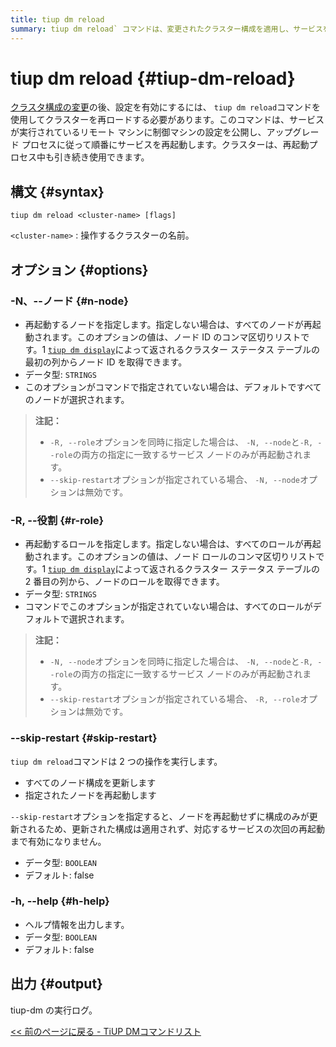 ```yaml
---
title: tiup dm reload
summary: tiup dm reload` コマンドは、変更されたクラスター構成を適用し、サービスを再起動するために使用されます。再起動するノードとロールを指定したり、再起動プロセスをスキップしたりできます。このコマンドには、ヘルプ情報を出力するオプションも用意されており、tiup-dm の実行ログを出力します。
---
```


# tiup dm reload {#tiup-dm-reload}

[クラスタ構成の変更](/tiup/tiup-component-dm-edit-config.md)の後、設定を有効にするには、 `tiup dm reload`コマンドを使用してクラスターを再ロードする必要があります。このコマンドは、サービスが実行されているリモート マシンに制御マシンの設定を公開し、アップグレード プロセスに従って順番にサービスを再起動します。クラスターは、再起動プロセス中も引き続き使用できます。

## 構文 {#syntax}

```shell
tiup dm reload <cluster-name> [flags]
```

`<cluster-name>` : 操作するクラスターの名前。

## オプション {#options}

### -N、--ノード {#n-node}

-   再起動するノードを指定します。指定しない場合は、すべてのノードが再起動されます。このオプションの値は、ノード ID のコンマ区切りリストです。1 [`tiup dm display`](/tiup/tiup-component-dm-display.md)によって返されるクラスター ステータス テーブルの最初の列からノード ID を取得できます。
-   データ型: `STRINGS`
-   このオプションがコマンドで指定されていない場合は、デフォルトですべてのノードが選択されます。

> **注記：**
>
> -   `-R, --role`オプションを同時に指定した場合は、 `-N, --node`と`-R, --role`の両方の指定に一致するサービス ノードのみが再起動されます。
> -   `--skip-restart`オプションが指定されている場合、 `-N, --node`オプションは無効です。

### -R, --役割 {#r-role}

-   再起動するロールを指定します。指定しない場合は、すべてのロールが再起動されます。このオプションの値は、ノード ロールのコンマ区切りリストです。1 [`tiup dm display`](/tiup/tiup-component-dm-display.md)によって返されるクラスター ステータス テーブルの 2 番目の列から、ノードのロールを取得できます。
-   データ型: `STRINGS`
-   コマンドでこのオプションが指定されていない場合は、すべてのロールがデフォルトで選択されます。

> **注記：**
>
> -   `-N, --node`オプションを同時に指定した場合は、 `-N, --node`と`-R, --role`の両方の指定に一致するサービス ノードのみが再起動されます。
> -   `--skip-restart`オプションが指定されている場合、 `-R, --role`オプションは無効です。

### --skip-restart {#skip-restart}

`tiup dm reload`コマンドは 2 つの操作を実行します。

-   すべてのノード構成を更新します
-   指定されたノードを再起動します

`--skip-restart`オプションを指定すると、ノードを再起動せずに構成のみが更新されるため、更新された構成は適用されず、対応するサービスの次回の再起動まで有効になりません。

-   データ型: `BOOLEAN`
-   デフォルト: false

### -h, --help {#h-help}

-   ヘルプ情報を出力します。
-   データ型: `BOOLEAN`
-   デフォルト: false

## 出力 {#output}

tiup-dm の実行ログ。

[&lt;&lt; 前のページに戻る - TiUP DMコマンドリスト](/tiup/tiup-component-dm.md#command-list)
